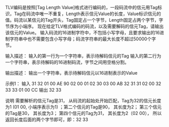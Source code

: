 TLV编码是按照[Tag  Length  Value]格式进行编码的，一段码流中的信元用Tag标识，Tag在码流中唯一不重复，Length表示信元Value的长度，Value标识信元的值。码流以某信元的Tag开头，Tag固定占一个字节，Length固定占两个字节，字节序为小端序。
现在给定TLV格式编码的码流，以及需要解码的信元Tag，请输出该信元的Value。
输入码流的16进制字符中，不包括小写字母，且要求输出的16进制字符串中也不需要包含小写字母；码流字符串的最大长度不超过50000个字节。

输入描述：
输入的第一行为一个字符串，表示待解码信元的Tag
输入的第二行为一个字符串，表示待解码的16进制码流，字节之间用空格分割。

输出描述：
输出一个字符串，表示待解码信元以16进制表示的Value

示例1：
输入
31
32 01 00 AE 90 02 00 01 02 30 03 00 AB 32 31 31 02 00 32 33 33 01 00 CC
输出
32 33

说明
需要解析的信元Tag是31， 从码流的起始处开始匹配，Tag为32的信元长度为1 (01 00, 小端序表示为1) ；第二个信元的Tag是90， 其长度为2； 第三个信元的Tag是30， 其长度为3； 第四个信元的Tag为31， 其长度为2（02 00）， 所以返回长度后面的两个字节即可，即：32 33
